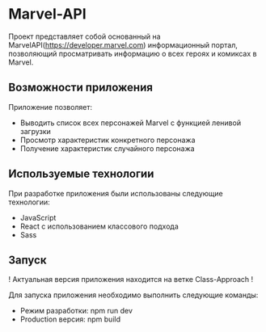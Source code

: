 # Marvel-API
Проект представляет собой основанный на MarvelAPI(https://developer.marvel.com) информационный портал, позволяющий просматривать информацию о всех героях и комиксах в Marvel.

## Возможности приложения
Приложение позволяет:
- Выводить список всех персонажей Marvel с функцией ленивой загрузки
- Просмотр характеристик конкретного персонажа
- Получение характеристик случайного персонажа

## Используемые технологии
При разработке приложения были использованы следующие технологии:
- JavaScript
- React с использованием классового подхода
- Sass

## Запуск

! Актуальная версия приложения находится на ветке Class-Approach !

Для запуска приложения необходимо выполнить следующие команды:
- Режим разработки: npm run dev
- Production версия: npm build
